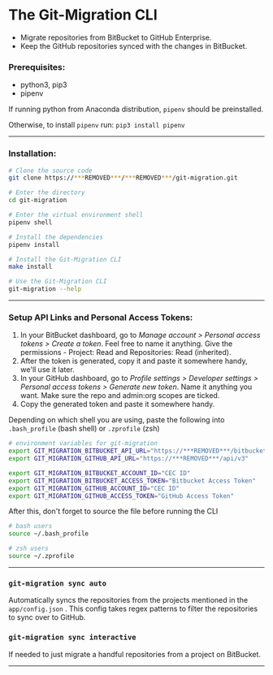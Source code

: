 # The Git-Migration CLI



- Migrate repositories from BitBucket to GitHub Enterprise.
- Keep the GitHub repositories synced with the changes in BitBucket.



### Prerequisites:

- python3, pip3
- pipenv

If running python from Anaconda distribution, `pipenv` should be preinstalled.

Otherwise, to install `pipenv` run: `pip3 install pipenv`

------



### Installation:

```bash
# Clone the source code
git clone https://***REMOVED***/***REMOVED***/git-migration.git

# Enter the directory
cd git-migration

# Enter the virtual environment shell
pipenv shell

# Install the dependencies
pipenv install

# Install the Git-Migration CLI
make install

# Use the Git-Migration CLI
git-migration --help
```

------



### Setup API Links and Personal Access Tokens:

1. In your BitBucket dashboard, go to *Manage account > Personal access tokens > Create a token*. Feel free to name it anything. Give the permissions - Project: Read and Repositories: Read (inherited).
2. After the token is generated, copy it and paste it somewhere handy, we'll use it later.
3. In your GitHub dashboard, go to *Profile settings > Developer settings > Personal access tokens > Generate new token*. Name it anything you want. Make sure the repo and admin:org scopes are ticked.
4. Copy the generated token and paste it somewhere handy.



Depending on which shell you are using, paste the following into `.bash_profile` (bash shell) or `.zprofile` (zsh)

```bash
# environment variables for git-migration
export GIT_MIGRATION_BITBUCKET_API_URL="https://***REMOVED***/bitbucket/rest/api/1.0"
export GIT_MIGRATION_GITHUB_API_URL="https://***REMOVED***/api/v3"

export GIT_MIGRATION_BITBUCKET_ACCOUNT_ID="CEC ID"
export GIT_MIGRATION_BITBUCKET_ACCESS_TOKEN="Bitbucket Access Token"
export GIT_MIGRATION_GITHUB_ACCOUNT_ID="CEC ID"
export GIT_MIGRATION_GITHUB_ACCESS_TOKEN="GitHub Access Token"
```



After this, don't forget to source the file before running the CLI

```bash
# bash users
source ~/.bash_profile

# zsh users
source ~/.zprofile
```

------



### `git-migration sync auto`

Automatically syncs the repositories from the projects mentioned in the `app/config.json` . This config takes regex patterns to filter the repositories to sync over to GitHub.



### `git-migration sync interactive`

If needed to just migrate a handful repositories from a project on BitBucket.

------

